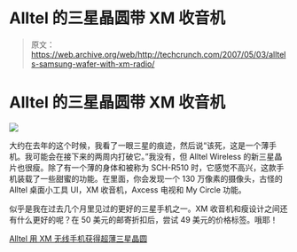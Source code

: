 # Alltel 的三星晶圆带 XM 收音机

> 原文：<https://web.archive.org/web/http://techcrunch.com/2007/05/03/alltels-samsung-wafer-with-xm-radio/>

# Alltel 的三星晶圆带 XM 收音机

![](img/ea85b629b3fecabde0fe7487b78a1db7.png)

大约在去年的这个时候，我看了一眼三星的痕迹，然后说“该死，这是一个薄手机。我可能会在接下来的两周内打破它。”我没有，但 Alltel Wireless 的新三星晶片也很瘦。除了有一个薄的身体和被称为 SCH-R510 时，它感觉不高兴，这款手机装载了一些甜蜜的功能。在里面，你会发现一个 130 万像素的摄像头，古怪的 Alltel 桌面小工具 UI，XM 收音机，Axcess 电视和 My Circle 功能。

似乎是我在过去几个月里见过的更好的三星手机之一。XM 收音机和瘦设计之间还有什么更好的呢？在 50 美元的邮寄折扣后，尝试 49 美元的价格标签。哦耶！

[Alltel 用 XM 无线手机获得超薄三星晶圆](https://web.archive.org/web/20130628194408/http://gizmodo.com/gadgets/thin/alltel-gets-super-thin-samsung-wafer-with-xm-radio-mobile-257319.php)